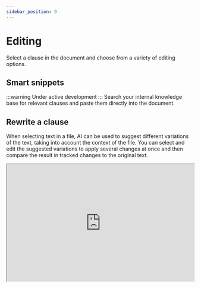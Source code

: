 ```yaml
---
sidebar_position: 9
---
```


# Editing

Select a clause in the document and choose from a variety of editing options.

## Smart snippets

:::warning Under active development
:::
Search your internal knowledge base for relevant clauses and paste them directly into
the document.

## Rewrite a clause

When selecting text in a file, AI can be used to suggest different variations of the
text, taking into account the context of the file. You can select and edit the suggested
variations to apply several changes at once and then compare the result in tracked
changes to the original text.

<iframe
  width="100%"
  height="315"
  src="https://www.youtube.com/embed/VnUUYtp81EU"
  title="YouTube video player"
  allow="accelerometer; autoplay; clipboard-write; encrypted-media; gyroscope; picture-in-picture"
  allowFullScreen
/>

## Translation

Translate text from one language to another using a variety of translation providers.

## Paste a signature block

Save & paste commonly used signature blocks into the document. We offer several default
templates to get you started, but you can also create your own and share them with
your team.

<iframe
  width="100%"
  height="315"
  src="https://www.youtube.com/embed/Yf86Bkq489g"
  title="YouTube video player"
  allow="accelerometer; autoplay; clipboard-write; encrypted-media; gyroscope; picture-in-picture"
  allowFullScreen
/>
